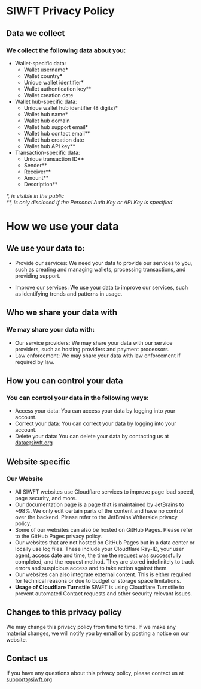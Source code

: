 # SIWFT Privacy Policy

## Data we collect

### We collect the following data about you:

* Wallet-specific data:
    - Wallet username*
    - Wallet country*
    - Unique wallet identifier*
    - Wallet authentication key**
    - Wallet creation date
* Wallet hub-specific data:
    - Unique wallet hub identifier (8 digits)*
    - Wallet hub name*
    - Wallet hub domain
    - Wallet hub support email*
    - Wallet hub contact email**
    - Wallet hub creation date
    - Wallet hub API key**
* Transaction-specific data:
    - Unique transaction ID**
    - Sender**
    - Receiver**
    - Amount**
    - Description**

_\*, is visible in the public<br/>\*\*, is only disclosed if the Personal Auth Key or API Key is specified_

# How we use your data

## We use your data to:

* Provide our services: We need your data to provide our services to you, such as creating and managing wallets, processing transactions, and providing support.

* Improve our services: We use your data to improve our services, such as identifying trends and patterns in usage.

## Who we share your data with

### We may share your data with:

* Our service providers: We may share your data with our service providers, such as hosting providers and payment processors.
* Law enforcement: We may share your data with law enforcement if required by law.

## How you can control your data

### You can control your data in the following ways:

* Access your data: You can access your data by logging into your account.
* Correct your data: You can correct your data by logging into your account.
* Delete your data: You can delete your data by contacting us at data@siwft.org

## Website specific

### Our Website

* All SIWFT websites use Cloudflare services to improve page load speed, page security, and more.
* Our documentation page is a page that is maintained by JetBrains to ~98%. We only edit certain parts of the content and have no control over the backend. Please refer to the JetBrains Writerside privacy policy.
* Some of our websites can also be hosted on GitHub Pages. Please refer to the GitHub Pages privacy policy.
* Our websites that are not hosted on GitHub Pages but in a data center or locally use log files. These include your Cloudflare Ray-ID, your user agent, access date and time, the time the request was successfully completed, and the request method. They are stored indefinitely to track errors and suspicious access and to take action against them.
* Our websites can also integrate external content. This is either required for technical reasons or due to budget or storage space limitations.
* **Usage of Cloudflare Turnstile** SIWFT is using Cloudflare Turnstile to prevent automated Contact requests and other security relevant issues.

## Changes to this privacy policy

We may change this privacy policy from time to time. If we make any material changes, we will notify you by email or by posting a notice on our website.

## Contact us

If you have any questions about this privacy policy, please contact us at support@siwft.org